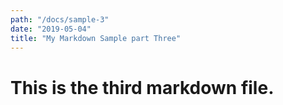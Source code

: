 ```yaml
---
path: "/docs/sample-3"
date: "2019-05-04"
title: "My Markdown Sample part Three"
---
```


This is the third markdown file. 
===